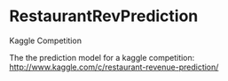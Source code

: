 # RestaurantRevPrediction
Kaggle Competition

The the prediction model for a kaggle competition:
http://www.kaggle.com/c/restaurant-revenue-prediction/
